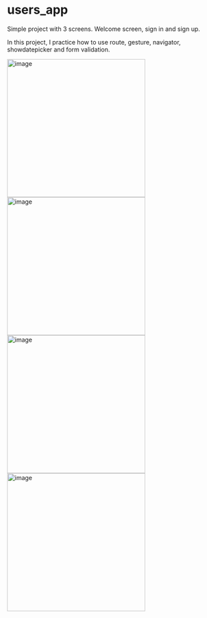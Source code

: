 # users_app

Simple project with 3 screens. Welcome screen, sign in and sign up.

In this project, I practice how to use route, gesture, navigator, showdatepicker and form validation.

<img width="322" alt="image" src="https://github.com/LilyanaShu/users_app/assets/132737700/095f7340-2458-4e7d-9648-07a65cc7f643">
<img width="322" alt="image" src="https://github.com/LilyanaShu/users_app/assets/132737700/7b93ebf3-bd29-4dea-a00c-af73864a820e">
<br />
<img width="322" alt="image" src="https://github.com/LilyanaShu/users_app/assets/132737700/ae3f7920-0866-4ac0-96b0-e1c6228ab166">
<img width="322" alt="image" src="https://github.com/LilyanaShu/users_app/assets/132737700/9262f46b-578f-4fd7-8b1e-4e6d5f891253">
